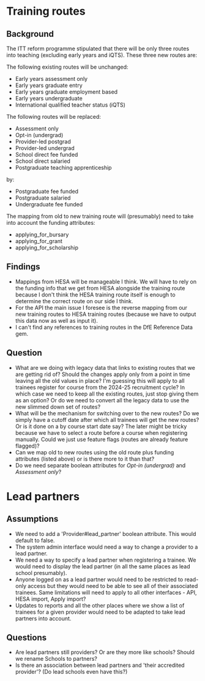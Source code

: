 # Training routes

## Background
The ITT reform programme stipulated that there will be only three routes into
teaching (excluding early years and iQTS). These three new routes are:

The following existing routes will be unchanged:

- Early years assessment only
- Early years graduate entry
- Early years graduate employment based
- Early years undergraduate
- International qualified teacher status (iQTS)

The following routes will be replaced:

- Assessment only
- Opt-in (undergrad)
- Provider-led postgrad
- Provider-led undergrad
- School direct fee funded
- School direct salaried
- Postgraduate teaching apprenticeship

by:

- Postgraduate fee funded
- Postgraduate salaried
- Undergraduate fee funded

The mapping from old to new training route will (presumably) need to take into
account the funding attributes:

- applying_for_bursary
- applying_for_grant
- applying_for_scholarship

## Findings

- Mappings from HESA will be manageable I think. We will have to rely on the
  funding info that we get from HESA alongside the training route because I
  don't think the HESA training route itself is enough to determine the correct
  route on our side I think.
- For the API the main issue I foresee is the reverse mapping from our new
  training routes to HESA training routes (because we have to output this data
  now as well as input it).
- I can't find any references to training routes in the DfE Reference Data gem.

## Question
- What are we doing with legacy data that links to existing routes that we are
  getting rid of? Should the changes apply only from a point in time leaving
  all the old values in place? I'm guessing this will apply to all trainees
  register for course from the 2024-25 recruitment cycle? In which case we need
  to keep all the existing routes, just stop giving them as an option? Or do we
  need to convert all the legacy data to use the new slimmed down set of
  routes?
- What will be the mechanism for switching over to the new routes? Do we simply
  have a cutoff date after which all trainees will get the new routes? Or is it
  done on a by course start date say? The later might be tricky because we have
  to select a route before a course when registering manually. Could we just
  use feature flags (routes are already feature flagged)?
- Can we map old to new routes using the old route plus funding attributes
  (listed above) or is there more to it than that?
- Do we need separate boolean attributes for _Opt-in (undergrad)_ and
  _Assessment only_?

# Lead partners

## Assumptions

- We need to add a 'Provider#lead_partner' boolean attribute. This would
  default to false.
- The system admin interface would need a way to change a provider to a lead
  partner.
- We need a way to specify a lead partner when registering a trainee. We would
  need to display the lead partner (in all the same places as lead school
  presumably).
- Anyone logged on as a lead partner would need to be restricted to read-only
  access but they would need to be able to see all of their associated
  trainees. Same limitations will need to apply to all other interfaces - API,
  HESA import, Apply import?
- Updates to reports and all the other places where we show a list of trainees
  for a given provider would need to be adapted to take lead partners into
  account.

## Questions

- Are lead partners still providers? Or are they more like schools? Should we
  rename Schools to partners?
- Is there an association between lead partners and 'their accredited
  provider'? (Do lead schools even have this?)



